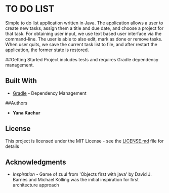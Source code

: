 # TO DO LIST
Simple to do list application written in Java. The application allows a user to create new tasks, assign them a title and due date, and choose a project for that task. For obtaining user input, we use text based user interface via the command-line. The user is able to also edit, mark as done or remove tasks. When user quits, we save the current task list to file, and after restart the application, the former state is restored. 

##Getting Started
Project includes tests and requires Gradle dependency management. 

## Built With
* [Gradle](https://docs.gradle.org/current/userguide/userguide.html) - Dependency Management

##Authors
* **Yana Kachur** 

## License
This project is licensed under the MIT License - see the [LICENSE.md](LICENSE.md) file for details

## Acknowledgments
* *Inspiration* - Game of zuul from 'Objects first with java' by David J. Barnes and Michael Kölling was the initial inspiration for first architecture approach
